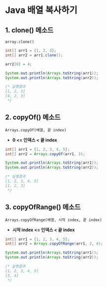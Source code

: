 # Java 배열 복사하기

## 1. clone() 메소드

`array.clone()`

```java
int[] arr1 = {1, 2, 3};
int[] arr2 = arr1.clone();

arr2[0] = 4;

System.out.println(Arrays.toString(arr1));
System.out.println(Arrays.toString(arr2));

/* 실행결과
[1, 2, 3]
[4, 2, 3]
 */
```

## 2. copyOf() 메소드

`Arrays.copyOf(배열, 끝 index)`

- **0 <= 인덱스 < 끝 index**

```java
int[] arr1 = {1, 2, 3, 4, 5};
int[] arr2 = Arrays.copyOf(arr1, 3);

System.out.println(Arrays.toString(arr1));
System.out.println(Arrays.toString(arr2));

/* 실행결과
[1, 2, 3, 4, 5]
[1, 2, 3]
 */
```

## 3. copyOfRange() 메소드

`Arrays.copyOfRange(배열, 시작 index, 끝 index)`

- **시작 index <= 인덱스 < 끝 index**

```java
int[] arr1 = {1, 2, 3, 4, 5};
int[] arr2 = Arrays.copyOfRange(arr1, 2, 4);

System.out.println(Arrays.toString(arr1));
System.out.println(Arrays.toString(arr2));

/* 실행결과
[1, 2, 3, 4, 5]
[3, 4]
 */
```

